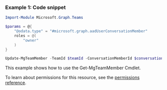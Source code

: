 ### Example 1: Code snippet

```powershellImport-Module Microsoft.Graph.Teams

$params = @{
	"@odata.type" = "#microsoft.graph.aadUserConversationMember"
	roles = @(
		"owner"
	)
}

Update-MgTeamMember -TeamId $teamId -ConversationMemberId $conversationMemberId -BodyParameter $params
```
This example shows how to use the Get-MgTeamMember Cmdlet.
To learn about permissions for this resource, see the [permissions reference](/graph/permissions-reference).

